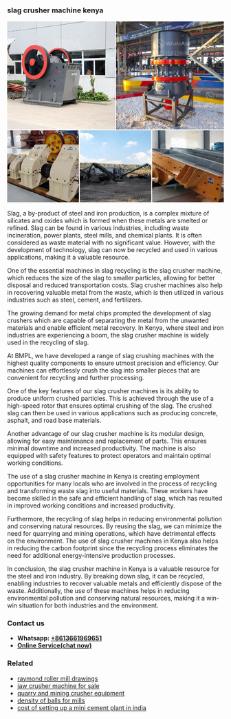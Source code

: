 <h3>slag crusher machine kenya</h3><img src='1703042484.jpg' alt=''><p>Slag, a by-product of steel and iron production, is a complex mixture of silicates and oxides which is formed when these metals are smelted or refined. Slag can be found in various industries, including waste incineration, power plants, steel mills, and chemical plants. It is often considered as waste material with no significant value. However, with the development of technology, slag can now be recycled and used in various applications, making it a valuable resource.</p><p>One of the essential machines in slag recycling is the slag crusher machine, which reduces the size of the slag to smaller particles, allowing for better disposal and reduced transportation costs. Slag crusher machines also help in recovering valuable metal from the waste, which is then utilized in various industries such as steel, cement, and fertilizers.</p><p>The growing demand for metal chips prompted the development of slag crushers which are capable of separating the metal from the unwanted materials and enable efficient metal recovery. In Kenya, where steel and iron industries are experiencing a boom, the slag crusher machine is widely used in the recycling of slag.</p><p>At BMPL, we have developed a range of slag crushing machines with the highest quality components to ensure utmost precision and efficiency. Our machines can effortlessly crush the slag into smaller pieces that are convenient for recycling and further processing.</p><p>One of the key features of our slag crusher machines is its ability to produce uniform crushed particles. This is achieved through the use of a high-speed rotor that ensures optimal crushing of the slag. The crushed slag can then be used in various applications such as producing concrete, asphalt, and road base materials.</p><p>Another advantage of our slag crusher machine is its modular design, allowing for easy maintenance and replacement of parts. This ensures minimal downtime and increased productivity. The machine is also equipped with safety features to protect operators and maintain optimal working conditions.</p><p>The use of a slag crusher machine in Kenya is creating employment opportunities for many locals who are involved in the process of recycling and transforming waste slag into useful materials. These workers have become skilled in the safe and efficient handling of slag, which has resulted in improved working conditions and increased productivity.</p><p>Furthermore, the recycling of slag helps in reducing environmental pollution and conserving natural resources. By reusing the slag, we can minimize the need for quarrying and mining operations, which have detrimental effects on the environment. The use of slag crusher machines in Kenya also helps in reducing the carbon footprint since the recycling process eliminates the need for additional energy-intensive production processes.</p><p>In conclusion, the slag crusher machine in Kenya is a valuable resource for the steel and iron industry. By breaking down slag, it can be recycled, enabling industries to recover valuable metals and efficiently dispose of the waste. Additionally, the use of these machines helps in reducing environmental pollution and conserving natural resources, making it a win-win situation for both industries and the environment.</p><h3>Contact us</h3><ul><li><strong>Whatsapp:&nbsp;<a href="https://wa.me/8613661969651">+8613661969651</a></strong></li><li><a href="https://swt.shibang-china.com/?git&amp;zhl&amp;slag crusher machine kenya"><strong>Online Service(chat now)</strong></a></li></ul><h3>Related</h3><ul><li><a href='raymond roller mill drawings.md'>raymond roller mill drawings</a></li><li><a href='jaw crusher machine for sale.md'>jaw crusher machine for sale</a></li><li><a href='quarry and mining crusher equipment.md'>quarry and mining crusher equipment</a></li><li><a href='density of balls for mills.md'>density of balls for mills</a></li><li><a href='cost of setting up a mini cement plant in india.md'>cost of setting up a mini cement plant in india</a></li></ul>